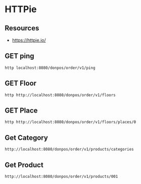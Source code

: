 # HTTPie
## Resources
- https://httpie.io/

## GET ping
```
http localhost:8080/donpos/order/v1/ping
```
## GET Floor
```
http http://localhost:8080/donpos/order/v1/floors
```
## GET Place
```
http http://localhost:8080/donpos/order/v1/floors/places/0
```
## Get Category
```
http://localhost:8080/donpos/order/v1/products/categories
```
## Get Product
```
http://localhost:8080/donpos/order/v1/products/001
```